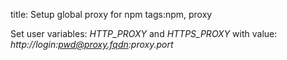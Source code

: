 title: Setup global proxy for npm
tags:npm, proxy

Set user variables: *HTTP_PROXY* and *HTTPS_PROXY*
with value: *http://login:pwd@proxy.fqdn:proxy.port*
